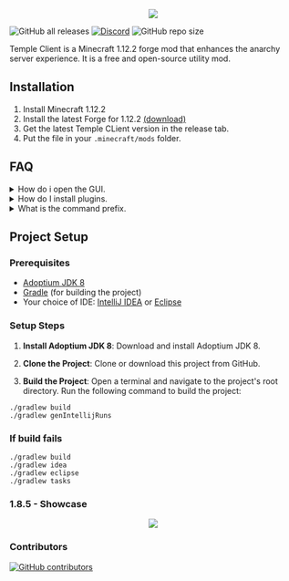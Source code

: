 <p align="center">
  <img src="https://github.com/PhilipPanda/Temple-Client/blob/main/github/images/Logo.png">
</p>

![GitHub all releases](https://img.shields.io/github/downloads/PhilipPanda/Temple-Client/total?color=seagreen)
[![Discord](https://img.shields.io/discord/1125838140456849418?color=skyblue&logo=discord&logoColor=white)](https://discord.gg/XZUGTpGCe8)
![GitHub repo size](https://img.shields.io/github/repo-size/PhilipPanda/Temple-Client)

Temple Client is a Minecraft 1.12.2 forge mod that enhances the anarchy server experience. 
It is a free and open-source utility mod.

## Installation
1. Install Minecraft 1.12.2
2. Install the latest Forge for 1.12.2 [(download)](https://files.minecraftforge.net/net/minecraftforge/forge/index_1.12.2.html)
3. Get the latest Temple CLient version in the release tab.
4. Put the file in your `.minecraft/mods` folder.

## FAQ

<details>
  <summary>How do i open the GUI.</summary>

> Press `r-shift` &
> `right-click` to expand the panels.

</details>

<details>
  <summary>How do I install plugins.</summary>

> Find the plugins you like and put them in the same mods folder you put the client in.

> CAUTION: Third party plugins can contain dangerous code! Only use plugins from trusted sources!

</details>

<details>
  <summary>What is the command prefix.</summary>

> Command prefix symbol is a period "."

</details>

## Project Setup

### Prerequisites

- [Adoptium JDK 8](https://adoptium.net/releases.html)
- [Gradle](https://gradle.org/install/) (for building the project)
- Your choice of IDE: [IntelliJ IDEA](https://www.jetbrains.com/idea/) or [Eclipse](https://www.eclipse.org/downloads/)

### Setup Steps

1. **Install Adoptium JDK 8**: Download and install Adoptium JDK 8.

2. **Clone the Project**: Clone or download this project from GitHub.

3. **Build the Project**: Open a terminal and navigate to the project's root directory. Run the following command to build the project:
```
./gradlew build
./gradlew genIntellijRuns
```

### If build fails

```
./gradlew build
./gradlew idea
./gradlew eclipse
./gradlew tasks
```

### 1.8.5 - Showcase
<p align="center">
   <img src="https://github.com/PhilipPanda/Temple-Client/blob/main/github/images/1.8.5.png">
</p>

### Contributors

[![GitHub contributors](https://contrib.rocks/image?repo=PhilipPanda/Temple-Client)](https://github.com/PhilipPanda/TempleClient/graphs/contributors)

